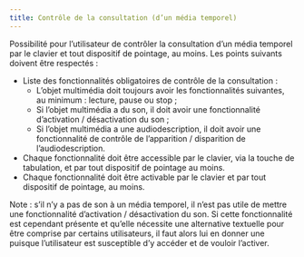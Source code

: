 ```yaml
---
title: Contrôle de la consultation (d’un média temporel)
---
```


Possibilité pour l’utilisateur de contrôler la consultation d’un média
temporel par le clavier et tout dispositif de pointage, au moins. Les points
suivants doivent être respectés :

- Liste des fonctionnalités obligatoires de contrôle de la consultation :
  - L’objet multimédia doit toujours avoir les fonctionnalités suivantes, au minimum : lecture, pause ou stop ;
  - Si l’objet multimédia a du son, il doit avoir une fonctionnalité d’activation / désactivation du son ;
  - Si l’objet multimédia a une audiodescription, il doit avoir une fonctionnalité de contrôle de l’apparition / disparition de l’audiodescription.
- Chaque fonctionnalité doit être accessible par le clavier, via la touche de tabulation, et par tout dispositif de pointage au moins.
- Chaque fonctionnalité doit être activable par le clavier et par tout dispositif de pointage, au moins.

Note : s’il n’y a pas de son à un média temporel, il n’est pas utile de mettre
une fonctionnalité d’activation / désactivation du son. Si cette
fonctionnalité est cependant présente et qu’elle nécessite une alternative
textuelle pour être comprise par certains utilisateurs, il faut alors lui en
donner une puisque l’utilisateur est susceptible d’y accéder et de vouloir
l’activer.
